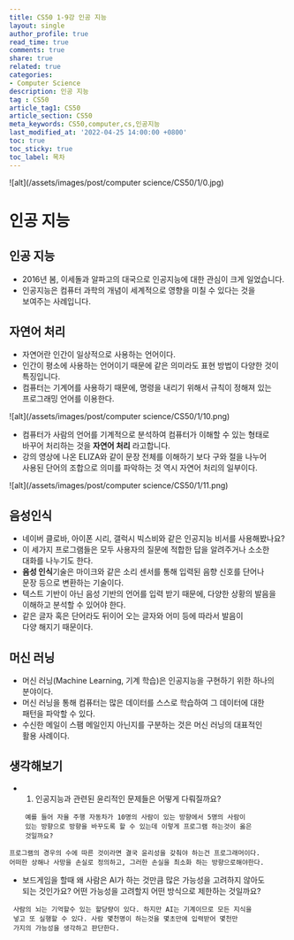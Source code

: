 ```yaml
---
title: CS50 1-9강 인공 지능
layout: single
author_profile: true
read_time: true
comments: true
share: true
related: true
categories:
- Computer Science
description: 인공 지능
tag : CS50
article_tag1: CS50
article_section: CS50
meta_keywords: CS50,computer,cs,인공지능
last_modified_at: '2022-04-25 14:00:00 +0800'
toc: true
toc_sticky: true
toc_label: 목차
---
```


![alt](/assets/images/post/computer science/CS50/1/0.jpg)

인공 지능
=========

## 인공 지능

* 2016년 봄, 이세돌과 알파고의 대국으로 인공지능에 대한 관심이 크게 일었습니다.
* 인공지능은 컴퓨터 과학의 개념이 세계적으로 영향을 미칠 수 있다는 것을   
  보여주는 사례입니다.

## 자연어 처리

* 자연어란 인간이 일상적으로 사용하는 언어이다.
* 인간이 평소에 사용하는 언어이기 때문에 같은 의미라도 표현 방법이 다양한 것이  
  특징입니다.
* 컴퓨터는 기계어를 사용하기 때문에, 명령을 내리기 위해서 규칙이 정해져 있는  
  프로그래밍 언어를 이용한다.

![alt](/assets/images/post/computer science/CS50/1/10.png)

* 컴퓨터가 사람의 언어를 기계적으로 분석하여 컴퓨터가 이해할 수 있는 형태로  
  바꾸어 처리하는 것을 **자연어 처리** 라고합니다.
* 강의 영상에 나온 ELIZA와 같이 문장 전체를 이해하기 보다 구와 절을 나누어  
  사용된 단어의 조합으로 의미를 파악하는 것 역시 자연어 처리의 일부이다.

![alt](/assets/images/post/computer science/CS50/1/11.png)


## 음성인식

* 네이버 클로바, 아이폰 시리, 갤럭시 빅스비와 같은 인공지능 비서를 사용해봤나요?
* 이 세가지 프로그램들은 모두 사용자의 질문에 적합한 답을 알려주거나 소소한  
  대화를 나누기도 한다.
* **음성 인식**기술은 마이크와 같은 소리 센서를 통해 입력된 음향 신호를 단어나  
  문장 등으로 변환하는 기술이다.
* 텍스트 기반이 아닌 음성 기반의 언어를 입력 받기 때문에, 다양한 상황의 발음을  
  이해하고 분석할 수 있어야 한다.
* 같은 글자 혹은 단어라도 뒤이어 오는 글자와 어미 등에 따라서 발음이  
  다양 해지기 때문이다.

## 머신 러닝

* 머신 러닝(Machine Learning, 기계 학습)은 인공지능을 구현하기 위한 하나의  
  분야이다.
* 머신 러닝을 통해 컴퓨터는 많은 데이터를 스스로 학습하여 그 데이터에 대한   
  패턴을 파악할 수 있다.
* 수신한 메일이 스팸 메일인지 아닌지를 구분하는 것은 머신 러닝의 대표적인  
  활용 사례이다.

## 생각해보기

* 1. 인공지능과 관련된 윤리적인 문제들은 어떻게 다뤄질까요?

```
    예를 들어 자율 주행 자동차가 10명의 사람이 있는 방향에서 5명의 사람이
    있는 방향으로 방향을 바꾸도록 할 수 있는데 이렇게 프로그램 하는것이 옳은
    것일까요?
```

```
프로그램의 경우의 수에 따른 것이라면 결국 윤리성을 갖춰야 하는건 프로그래머이다.   
어떠한 상해나 사망을 손실로 정의하고, 그러한 손실을 최소화 하는 방향으로해야한다.
```

* 보드게임을 할때 왜 사람은 AI가 하는 것만큼 많은 가능성을 고려하지 않아도  
   되는 것인가요? 어떤 가능성을 고려할지 어떤 방식으로 제한하는 것일까요?

```
 사람의 뇌는 기억할수 있는 할당량이 있다. 하지만 AI는 기계이므로 모든 지식을  
 넣고 또 실행할 수 있다. 사람 몇천명이 하는것을 몇초만에 입력받어 몇천만   
 가지의 가능성을 생각하고 판단한다. 
```   